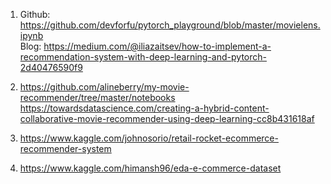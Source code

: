 1. Github: https://github.com/devforfu/pytorch_playground/blob/master/movielens.ipynb  
   Blog: https://medium.com/@iliazaitsev/how-to-implement-a-recommendation-system-with-deep-learning-and-pytorch-2d40476590f9
   
2. https://github.com/alineberry/my-movie-recommender/tree/master/notebooks
   https://towardsdatascience.com/creating-a-hybrid-content-collaborative-movie-recommender-using-deep-learning-cc8b431618af
   
3. https://www.kaggle.com/johnosorio/retail-rocket-ecommerce-recommender-system

4. https://www.kaggle.com/himansh96/eda-e-commerce-dataset
